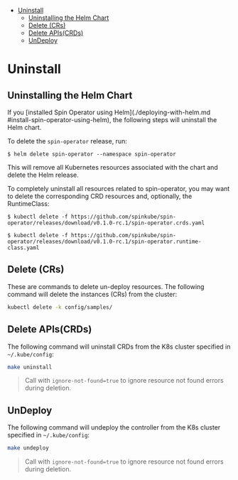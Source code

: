 - [Uninstall](#uninstall)
  - [Uninstalling the Helm Chart](#uninstalling-the-helm-chart)
  - [Delete (CRs)](#delete-crs)
  - [Delete APIs(CRDs)](#delete-apiscrds)
  - [UnDeploy](#undeploy)

# Uninstall

## Uninstalling the Helm Chart

If you [installed Spin Operator using Helm](./deploying-with-helm.md
#install-spin-operator-using-helm), the following steps will uninstall the Helm chart.

To delete the `spin-operator` release, run:

```console
$ helm delete spin-operator --namespace spin-operator
```

This will remove all Kubernetes resources associated with the chart and delete the Helm release.

To completely uninstall all resources related to spin-operator, you may want to delete the corresponding CRD resources and, optionally, the RuntimeClass:

<!-- TODO: templatize with release version corresponding to chart's appVersion -->

```console
$ kubectl delete -f https://github.com/spinkube/spin-operator/releases/download/v0.1.0-rc.1/spin-operator.crds.yaml

$ kubectl delete -f https://github.com/spinkube/spin-operator/releases/download/v0.1.0-rc.1/spin-operator.runtime-class.yaml
```

## Delete (CRs)

These are commands to delete un-deploy resources. The following command will delete the instances (CRs) from the cluster:

```bash
kubectl delete -k config/samples/
```

## Delete APIs(CRDs)

The following command will uninstall CRDs from the K8s cluster specified in `~/.kube/config`:

```sh
make uninstall
```

> Call with `ignore-not-found=true` to ignore resource not found errors during deletion.

## UnDeploy

The following command will undeploy the controller from the K8s cluster specified in `~/.kube/config`:

```sh
make undeploy
```

> Call with `ignore-not-found=true` to ignore resource not found errors during deletion.
